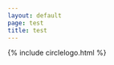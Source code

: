 ```yaml
---
layout: default
page: test
title: test
---
```


{% include circlelogo.html %}

 <script src="../js/circlelogo.js"></script>
